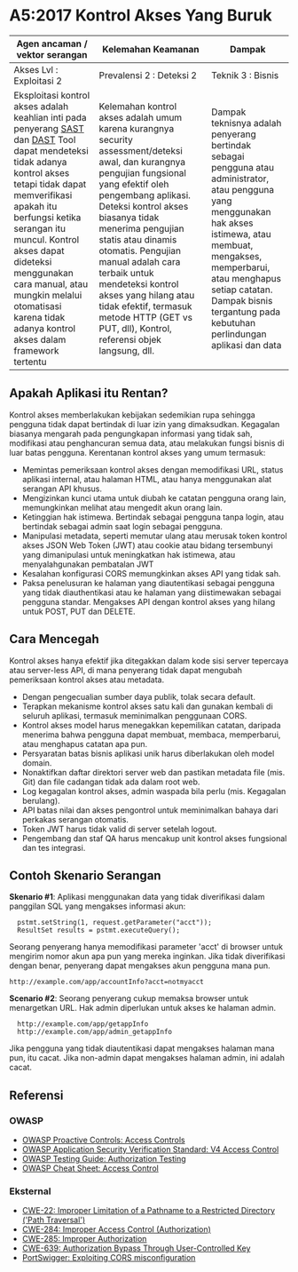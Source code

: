 # A5:2017 Kontrol Akses Yang Buruk

| Agen ancaman / vektor serangan | Kelemahan Keamanan  | Dampak |
| -- | -- | -- |
| Akses Lvl : Exploitasi 2 | Prevalensi 2 : Deteksi 2 | Teknik 3 : Bisnis |
| Eksploitasi kontrol akses adalah keahlian inti pada penyerang [SAST](https://www.owasp.org/index.php/Source_Code_Analysis_Tools) dan [DAST](https://www.owasp.org/index.php/Category:Vulnerability_Scanning_Tools) Tool dapat mendeteksi tidak adanya kontrol akses tetapi tidak dapat memverifikasi apakah itu berfungsi ketika serangan itu muncul. Kontrol akses dapat dideteksi menggunakan cara manual, atau mungkin melalui otomatisasi karena tidak adanya kontrol akses dalam framework tertentu| Kelemahan kontrol akses adalah umum karena kurangnya security assessment/deteksi awal, dan kurangnya pengujian fungsional yang efektif oleh pengembang aplikasi. Deteksi kontrol akses biasanya tidak menerima pengujian statis atau dinamis otomatis. Pengujian manual adalah cara terbaik untuk mendeteksi kontrol akses yang hilang atau tidak efektif, termasuk metode HTTP (GET vs PUT, dll), Kontrol, referensi objek langsung, dll.| Dampak teknisnya adalah penyerang bertindak sebagai pengguna atau administrator, atau pengguna yang menggunakan hak akses istimewa, atau membuat, mengakses, memperbarui, atau menghapus setiap catatan. Dampak bisnis tergantung pada kebutuhan perlindungan aplikasi dan data |

## Apakah Aplikasi itu Rentan?

Kontrol akses memberlakukan kebijakan sedemikian rupa sehingga pengguna tidak dapat bertindak di luar izin yang dimaksudkan. Kegagalan biasanya mengarah pada pengungkapan informasi yang tidak sah, modifikasi atau penghancuran semua data, atau melakukan fungsi bisnis di luar batas pengguna. Kerentanan kontrol akses yang umum termasuk:

* Memintas pemeriksaan kontrol akses dengan memodifikasi URL, status aplikasi internal, atau halaman HTML, atau hanya menggunakan alat serangan API khusus.
* Mengizinkan kunci utama untuk diubah ke catatan pengguna orang lain, memungkinkan melihat atau mengedit akun orang lain.
* Ketinggian hak istimewa. Bertindak sebagai pengguna tanpa login, atau bertindak sebagai admin saat login sebagai pengguna.
* Manipulasi metadata, seperti memutar ulang atau merusak token kontrol akses JSON Web Token (JWT) atau cookie atau bidang tersembunyi yang dimanipulasi untuk meningkatkan hak istimewa, atau menyalahgunakan pembatalan JWT
* Kesalahan konfigurasi CORS memungkinkan akses API yang tidak sah.
* Paksa penelusuran ke halaman yang diautentikasi sebagai pengguna yang tidak diauthentikasi atau ke halaman yang diistimewakan sebagai pengguna standar. Mengakses API dengan kontrol akses yang hilang untuk POST, PUT dan DELETE.

## Cara Mencegah

Kontrol akses hanya efektif jika ditegakkan dalam kode sisi server tepercaya atau server-less API, di mana penyerang tidak dapat mengubah pemeriksaan kontrol akses atau metadata.

* Dengan pengecualian sumber daya publik, tolak secara default.
* Terapkan mekanisme kontrol akses satu kali dan gunakan kembali di seluruh aplikasi, termasuk meminimalkan penggunaan CORS.
* Kontrol akses model harus menegakkan kepemilikan catatan, daripada menerima bahwa pengguna dapat membuat, membaca, memperbarui, atau menghapus catatan apa pun.
* Persyaratan batas bisnis aplikasi unik harus diberlakukan oleh model domain.
* Nonaktifkan daftar direktori server web dan pastikan metadata file (mis. Git) dan file cadangan tidak ada dalam root web.
* Log kegagalan kontrol akses, admin waspada bila perlu (mis. Kegagalan berulang).
* API batas nilai dan akses pengontrol untuk meminimalkan bahaya dari perkakas serangan otomatis.
* Token JWT harus tidak valid di server setelah logout.
* Pengembang dan staf QA harus mencakup unit kontrol akses fungsional dan tes integrasi.

## Contoh Skenario Serangan

**Skenario #1**: Aplikasi menggunakan data yang tidak diverifikasi dalam panggilan SQL yang mengakses informasi akun:

```
  pstmt.setString(1, request.getParameter("acct"));
  ResultSet results = pstmt.executeQuery();
```

Seorang penyerang hanya memodifikasi parameter 'acct' di browser untuk mengirim nomor akun apa pun yang mereka inginkan. Jika tidak diverifikasi dengan benar, penyerang dapat mengakses akun pengguna mana pun.

`http://example.com/app/accountInfo?acct=notmyacct`

**Scenario #2**: Seorang penyerang cukup memaksa browser untuk menargetkan URL. Hak admin diperlukan untuk akses ke halaman admin.

```
  http://example.com/app/getappInfo
  http://example.com/app/admin_getappInfo
```

Jika pengguna yang tidak diautentikasi dapat mengakses halaman mana pun, itu cacat. Jika non-admin dapat mengakses halaman admin, ini adalah cacat.

## Referensi

### OWASP

* [OWASP Proactive Controls: Access Controls](https://www.owasp.org/index.php/OWASP_Proactive_Controls#6:_Implement_Access_Controls)
* [OWASP Application Security Verification Standard: V4 Access Control](https://www.owasp.org/index.php/Category:OWASP_Application_Security_Verification_Standard_Project#tab=Home)
* [OWASP Testing Guide: Authorization Testing](https://www.owasp.org/index.php/Testing_for_Authorization)
* [OWASP Cheat Sheet: Access Control](https://www.owasp.org/index.php/Access_Control_Cheat_Sheet)

### Eksternal

* [CWE-22: Improper Limitation of a Pathname to a Restricted Directory ('Path Traversal')](https://cwe.mitre.org/data/definitions/22.html)
* [CWE-284: Improper Access Control (Authorization)](https://cwe.mitre.org/data/definitions/284.html)
* [CWE-285: Improper Authorization](https://cwe.mitre.org/data/definitions/285.html)
* [CWE-639: Authorization Bypass Through User-Controlled Key](https://cwe.mitre.org/data/definitions/639.html)
* [PortSwigger: Exploiting CORS misconfiguration](https://portswigger.net/blog/exploiting-cors-misconfigurations-for-bitcoins-and-bounties)
